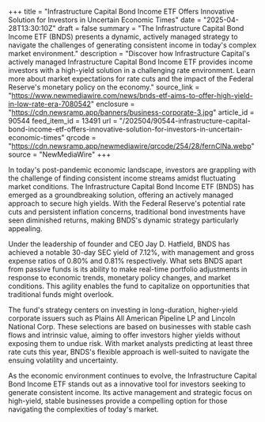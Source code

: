+++
title = "Infrastructure Capital Bond Income ETF Offers Innovative Solution for Investors in Uncertain Economic Times"
date = "2025-04-28T13:30:10Z"
draft = false
summary = "The Infrastructure Capital Bond Income ETF (BNDS) presents a dynamic, actively managed strategy to navigate the challenges of generating consistent income in today's complex market environment."
description = "Discover how Infrastructure Capital's actively managed Infrastructure Capital Bond Income ETF provides income investors with a high-yield solution in a challenging rate environment. Learn more about market expectations for rate cuts and the impact of the Federal Reserve's monetary policy on the economy."
source_link = "https://www.newmediawire.com/news/bnds-etf-aims-to-offer-high-yield-in-low-rate-era-7080542"
enclosure = "https://cdn.newsramp.app/banners/business-corporate-3.jpg"
article_id = 90544
feed_item_id = 13491
url = "/202504/90544-infrastructure-capital-bond-income-etf-offers-innovative-solution-for-investors-in-uncertain-economic-times"
qrcode = "https://cdn.newsramp.app/newmediawire/qrcode/254/28/fernClNa.webp"
source = "NewMediaWire"
+++

<p>In today's post-pandemic economic landscape, investors are grappling with the challenge of finding consistent income streams amidst fluctuating market conditions. The Infrastructure Capital Bond Income ETF (BNDS) has emerged as a groundbreaking solution, offering an actively managed approach to secure high yields. With the Federal Reserve's potential rate cuts and persistent inflation concerns, traditional bond investments have seen diminished returns, making BNDS's dynamic strategy particularly appealing.</p><p>Under the leadership of founder and CEO Jay D. Hatfield, BNDS has achieved a notable 30-day SEC yield of 7.12%, with management and gross expense ratios of 0.80% and 0.81% respectively. What sets BNDS apart from passive funds is its ability to make real-time portfolio adjustments in response to economic trends, monetary policy changes, and market conditions. This agility enables the fund to capitalize on opportunities that traditional funds might overlook.</p><p>The fund's strategy centers on investing in long-duration, higher-yield corporate issuers such as Plains All American Pipeline LP and Lincoln National Corp. These selections are based on businesses with stable cash flows and intrinsic value, aiming to offer investors higher yields without exposing them to undue risk. With market analysts predicting at least three rate cuts this year, BNDS's flexible approach is well-suited to navigate the ensuing volatility and uncertainty.</p><p>As the economic environment continues to evolve, the Infrastructure Capital Bond Income ETF stands out as a innovative tool for investors seeking to generate consistent income. Its active management and strategic focus on high-yield, stable businesses provide a compelling option for those navigating the complexities of today's market.</p>
